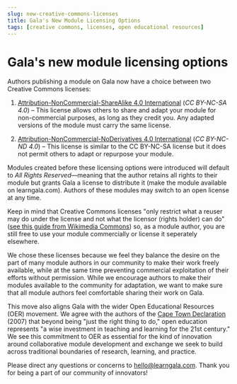```yaml
---
slug: new-creative-commons-licenses
title: Gala's New Module Licensing Options
tags: [creative commons, licenses, open educational resources]
---
```


# Gala's new module licensing options

Authors publishing a module on Gala now have a choice between two Creative Commons licenses:

1. [Attribution-NonCommercial-ShareAlike 4.0 International](https://creativecommons.org/licenses/by-nc-sa/4.0/) (_CC BY-NC-SA 4.0_) – This license allows others to share and adapt your module for non-commercial purposes, as long as they credit you. Any adapted versions of the module must carry the same license.

2. [Attribution-NonCommercial-NoDerivatives 4.0 International](https://creativecommons.org/licenses/by-nc-nd/4.0/) (_CC BY-NC-ND 4.0_) – This license is similar to the CC BY-NC-SA license but it does not permit others to adapt or repurpose your module.

Modules created before these licensing options were introduced will default to _All Rights Reserved_—meaning that the author retains all rights to their module but grants Gala a license to distribute it (make the module available on learngala.com). Authors of these modules may switch to an open license at any time.

Keep in mind that Creative Commons licenses "only restrict what a reuser may do under the license and not what the licensor (rights holder) can do" ([see this guide from Wikimedia Commons](https://wiki.creativecommons.org/wiki/NonCommercial_interpretation)) so, as a module author, you are still free to use your module commercially or license it seperately elsewhere.

We chose these licenses because we feel they balance the desire on the part of many module authors in our community to make their work freely available, while at the same time preventing commercial exploitation of their efforts without permission. While we encourage authors to make their modules available to the community for adaptation, we want to make sure that all module authors feel comfortable sharing their work on Gala.

This move also aligns Gala with the wider Open Educational Resources (OER) movement. We agree with the authors of the [Cape Town Declaration](https://www.capetowndeclaration.org/read/) (2007) that beyond being "just the right thing to do," open education represents "a wise investment in teaching and learning for the 21st century." We see this commitment to OER as essential for the kind of innovation around collaborative module development and exchange we seek to build across traditional boundaries of research, learning, and practice.

Please direct any questions or concerns to <a href="hello@learngala.com">hello@learngala.com</a>. Thank you for being a part of our community of innovators!

